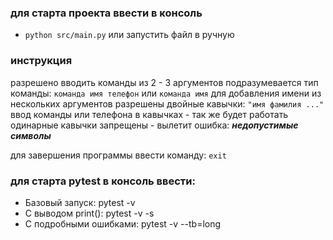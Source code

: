 ### для старта проекта ввести в консоль ###

- `python src/main.py` или запустить файл в ручную 

### инструкция ###
разрешено вводить команды из 2 - 3 аргументов
подразумевается тип команды: `команда имя телефон` или `команда имя`
для добавления имени из нескольких аргументов разрешены двойные кавычки: `"имя фамилия ..."`
ввод команды или телефона в кавычках - так же будет работать
одинарные кавычки запрещены - вылетит ошибка: **_недопустимые символы_**

для завершения программы ввести команду: `exit` 

### для старта pytest в консоль ввести: ###
- Базовый запуск: pytest -v
- С выводом print(): pytest -v -s
- С подробными ошибками: pytest -v --tb=long
